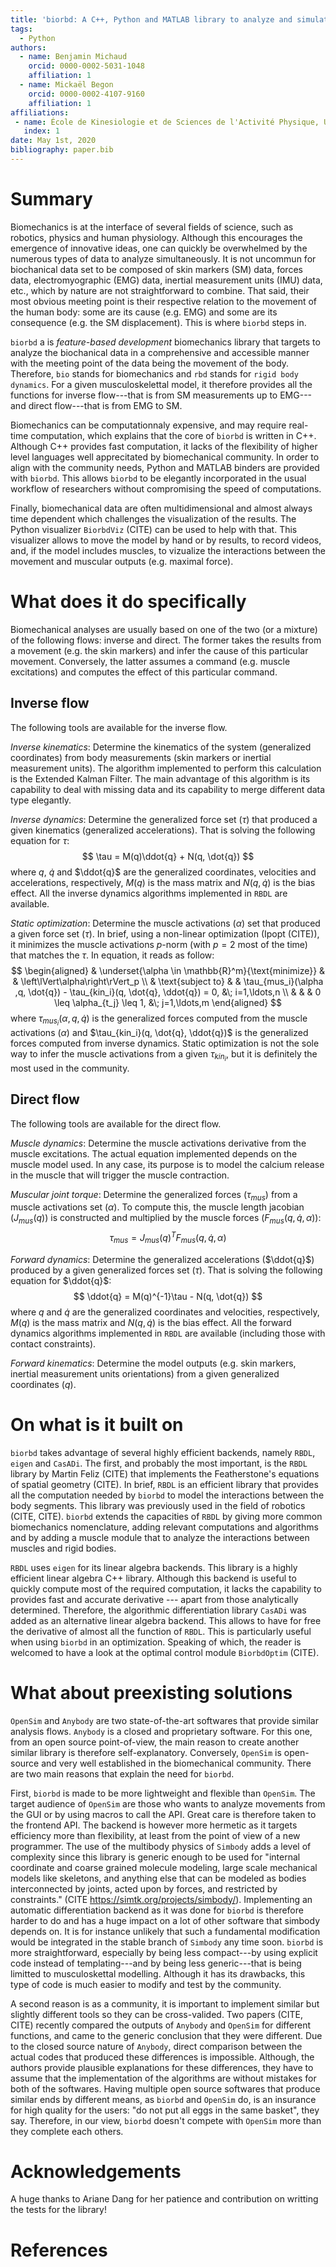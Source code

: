 ```yaml
---
title: 'biorbd: A C++, Python and MATLAB library to analyze and simulate the human body'
tags:
  - Python
authors:
  - name: Benjamin Michaud
    orcid: 0000-0002-5031-1048
    affiliation: 1
  - name: Mickaël Begon
    orcid: 0000-0002-4107-9160
    affiliation: 1
affiliations:
 - name: École de Kinesiologie et de Sciences de l'Activité Physique, Université de Montréal
   index: 1
date: May 1st, 2020
bibliography: paper.bib
---
```


# Summary
Biomechanics is at the interface of several fields of science, such as robotics, physics and human physiology.
Although this encourages the emergence of innovative ideas, one can quickly be overwhelmed by the numerous types of data to analyze simultaneously. 
It is not uncommun for biochanical data set to be composed of skin markers (SM) data, forces data, electromyographic (EMG) data, inertial measurement units (IMU) data, etc., which by nature are not straightforward to combine.
That said, their most obvious meeting point is their respective relation to the movement of the human body: some are its cause (e.g. EMG) and some are its consequence (e.g. the SM displacement).
This is where `biorbd` steps in. 

`biorbd` a is *feature-based development* biomechanics library that targets to analyze the biochanical data in a comprehensive and accessible manner with the meeting point of the data being the movement of the body.
Therefore, `bio` stands for biomechanics and `rbd` stands for `rigid body dynamics`. 
For a given musculoskelettal model, it therefore provides all the functions for inverse flow---that is from SM measurements up to EMG---and direct flow---that is from EMG to SM.

Biomechanics can be computationnaly expensive, and may require real-time computation, which explains that the core of `biorbd` is written in C++. 
Although C++ provides fast computation, it lacks of the flexibility of higher level languages well apprecitated by biomechanical community. 
In order to align with the community needs, Python and MATLAB binders are provided with `biorbd`.
This allows `biorbd` to be elegantly incorporated in the usual workflow of researchers without compromising the speed of computations. 

Finally, biomechanical data are often multidimensional and almost always time dependent which challenges the visualization of the results. 
The Python visualizer `BiorbdViz` (CITE) can be used to help with that. 
This visualizer allows to move the model by hand or by results, to record videos, and, if the model includes muscles, to vizualize the interactions between the movement and muscular outputs (e.g. maximal force). 

# What does it do specifically
Biomechanical analyses are usually based on one of the two (or a mixture) of the following flows: inverse and direct. 
The former takes the results from a movement (e.g. the skin markers) and infer the cause of this particular movement.
Conversely, the latter assumes a command (e.g. muscle excitations) and computes the effect of this particular command.

## Inverse flow
The following tools are available for the inverse flow.

*Inverse kinematics*: Determine the kinematics of the system (generalized coordinates) from body measurements (skin markers or inertial measurement units). 
The algorithm implemented to perform this calculation is the Extended Kalman Filter. 
The main advantage of this algorithm is its capability to deal with missing data and its capability to merge different data type elegantly. 

*Inverse dynamics*: Determine the generalized force set ($\tau$) that produced a given kinematics (generalized accelerations). 
That is solving the following equation for $\tau$:
$$
\tau = M(q)\ddot{q} + N(q, \dot{q})
$$
where $q$, $\dot{q}$ and $\ddot{q}$ are the generalized coordinates, velocities and accelerations, respectively, $M(q)$ is the mass matrix and $N(q, \dot{q})$ is the bias effect. 
All the inverse dynamics algorithms implemented in `RBDL` are available.

*Static optimization*: Determine the muscle activations ($\alpha$) set that produced a given force set ($\tau$). 
In brief, using a non-linear optimization (Ipopt (CITE)), it minimizes the muscle activations *p*-norm (with $p=2$ most of the time) that matches the $\tau$. 
In equation, it reads as follow:
$$
\begin{aligned}
    & \underset{\alpha \in \mathbb{R}^m}{\text{minimize}}
    & & \left\lVert\alpha\right\rVert_p \\
    & \text{subject to}
    & & \tau_{mus_i}(\alpha ,q, \dot{q}) - \tau_{kin_i}(q, \dot{q}, \ddot{q}) = 0, &\; i=1,\ldots,n \\
    & & &  0 \leq \alpha_{t_j} \leq 1, &\; j=1,\ldots,m
\end{aligned}
$$
where $\tau_{mus_i}(\alpha ,q, \dot{q})$ is the generalized forces computed from the muscle activations ($\alpha$) and $\tau_{kin_i}(q, \dot{q}, \ddot{q})$ is the generalized forces computed from inverse dynamics.
Static optimization is not the sole way to infer the muscle activations from a given $\tau_{kin_i}$, but it is definitely the most used in the community. 

## Direct flow
The following tools are available for the direct flow.

*Muscle dynamics*: Determine the muscle activations derivative from the muscle excitations. 
The actual equation implemented depends on the muscle model used. 
In any case, its purpose is to model the calcium release in the muscle that will trigger the muscle contraction. 

*Muscular joint torque*: Determine the generalized forces ($\tau_{mus}$) from a muscle activations set ($\alpha$). 
To compute this, the muscle length jacobian ($J_{mus}(q)$) is constructed and multiplied by the muscle forces ($F_{mus}(q, \dot{q}, \alpha)$):
$$
\tau_{mus} = J_{mus}(q)^T F_{mus}(q, \dot{q}, \alpha)
$$

*Forward dynamics*: Determine the generalized accelerations ($\ddot{q}$) produced by a given generalized forces set ($\tau$). 
That is solving the following equation for $\ddot{q}$:
$$
\ddot{q} = M(q)^{-1}\tau - N(q, \dot{q})
$$
where $q$ and $\dot{q}$ are the generalized coordinates and velocities, respectively, $M(q)$ is the mass matrix and $N(q, \dot{q})$ is the bias effect. 
All the forward dynamics algorithms implemented in `RBDL` are available (including those with contact constraints).

*Forward kinematics*: Determine the model outputs (e.g. skin markers, inertial measurement units orientations) from a given generalized coordinates ($q$). 

# On what is it built on
`biorbd` takes advantage of several highly efficient backends, namely `RBDL`, `eigen` and `CasADi`. 
The first, and probably the most important, is the `RBDL` library by Martin Feliz (CITE) that implements the Featherstone's equations of spatial geometry (CITE). 
In brief, `RBDL` is an efficient library that provides all the computation needed by `biorbd` to model the interactions between the body segments. 
This library was previously used in the field of robotics (CITE, CITE).
`biorbd` extends the capacities of `RBDL` by giving more common biomechanics nomenclature, adding relevant computations and algorithms and by adding a muscle module that to analyze the interactions between muscles and rigid bodies.

`RBDL` uses `eigen` for its linear algebra backends. 
This library is a highly efficient linear algebra C++ library. 
Although this backend is useful to quickly compute most of the required computation, it lacks the capability to provides fast and accurate derivative --- apart from those analytically determined. 
Therefore, the algorithmic differentiation library `CasADi` was added as an alternative linear algebra backend.
This allows to have for free the derivative of almost all the function of `RBDL`. 
This is particularly useful when using `biorbd` in an optimization.
Speaking of which, the reader is welcomed to have a look at the optimal control module `BiorbdOptim` (CITE).

# What about preexisting solutions
`OpenSim` and `Anybody` are two state-of-the-art softwares that provide similar analysis flows.
`Anybody` is a closed and proprietary software.
For this one, from an open source point-of-view, the main reason to create another similar library is therefore self-explanatory.
Conversely, `OpenSim` is open-source and very well established in the biomechanical community. 
There are two main reasons that explain the need for `biorbd`.

First, `biorbd` is made to be more lightweight and flexible than `OpenSim`. 
The target audience of `OpenSim` are those who wants to analyze movements from the GUI or by using macros to call the API. 
Great care is therefore taken to the frontend API. 
The backend is however more hermetic as it targets efficiency more than flexibility, at least from the point of view of a new programmer. 
The use of the multibody physics of `Simbody` adds a level of complexity since this library is generic enough to be used for "internal coordinate and coarse grained molecule modeling, large scale mechanical models like skeletons, and anything else that can be modeled as bodies interconnected by joints, acted upon by forces, and restricted by constraints." (CITE https://simtk.org/projects/simbody/). 
Implementing an automatic differentiation backend as it was done for `biorbd` is therefore harder to do and has a huge impact on a lot of other software that simbody depends on. 
It is for instance unlikely that such a fundamental modification would be integrated in the stable branch of `Simbody` any time soon. 
`biorbd` is more straightforward, especially by being less compact---by using explicit code instead of templating---and by being less generic---that is being limitted to musculoskettal modelling.
Although it has its drawbacks, this type of code is much easier to modify and test by the community. 

A second reason is as a community, it is important to implement similar but slightly different tools so they can be cross-valided. 
Two papers (CITE, CITE) recently compared the outputs of `Anybody` and `OpenSim` for different functions, and came to the generic conclusion that they were different.
Due to the closed source nature of `Anybody`, direct comparison between the actual codes that produced these differences is impossible.
Although, the authors provide plausible explanations for these differences, they have to assume that the implementation of the algorithms are without mistakes for both of the softwares. 
Having multiple open source softwares that produce similar ends by different means, as `biorbd` and `OpenSim` do, is an insurance for high quality for the users: "do not put all eggs in the same basket", they say. 
Therefore, in our view, `biorbd` doesn't compete with `OpenSim` more than they complete each others. 

# Acknowledgements
A huge thanks to Ariane Dang for her patience and contribution on writting the tests for the library!

# References
